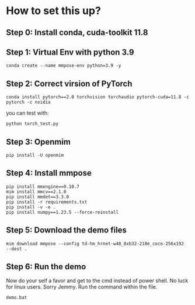# How to set this up?

## Step 0: Install conda, cuda-toolkit 11.8

## Step 1: Virtual Env with python 3.9

```shell
conda create --name mmpose-env python=3.9 -y
```

## Step 2: Correct virsion of PyTorch

```shell
conda install pytorch==2.0 torchvision torchaudio pytorch-cuda=11.8 -c pytorch -c nvidia
```

you can test with:

```shell
python torch_test.py
```

## Step 3: Openmim

```shell
pip install -U openmim
```

## Step 4: Install mmpose

```shell
pip install mmengine==0.10.7
mim install mmcv==2.1.0
pip install mmdet==3.3.0
pip install -r requirements.txt
pip install -v -e .
pip install numpy==1.23.5 --force-reinstall
```

## Step 5: Download the demo files

```shell
mim download mmpose --config td-hm_hrnet-w48_8xb32-210e_coco-256x192  --dest .
```

## Step 6: Run the demo

Now do your self a favor and get to the cmd instead of power shell. No luck for linux users. Sorry Jemmy. Run the command within the file.

```shell
demo.bat
```
